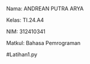 Nama: ANDREAN PUTRA ARYA

Kelas: TI.24.A4

NIM: 312410341

Matkul: Bahasa Pemrograman

#Latihan1.py
